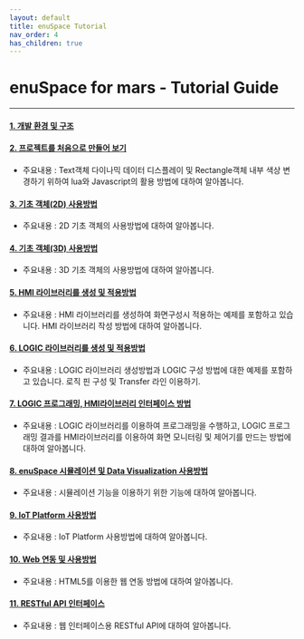 ```yaml
---
layout: default
title: enuSpace Tutorial
nav_order: 4
has_children: true
---
```


# **enuSpace for mars - Tutorial Guide**

---

#### [1. 개발 환경 및 구조](//tutorial/environment.html)

#### [2. 프로젝트를 처음으로 만들어 보기](//tutorial/first.html)

* 주요내용 : Text객체 다이나믹 데이터 디스플레이 및 Rectangle객체 내부 색상 변경하기 위하여 lua와 Javascript의 활용 방법에 대하여 알아봅니다.

#### [3. 기초 객체\(2D\) 사용방법](//tutorial/primitive_2d.html)

* 주요내용 : 2D 기초 객체의 사용방법에 대하여 알아봅니다.

#### [4. 기초 객체\(3D\) 사용방법](//tutorial/primitive_3d.html)

* 주요내용 : 3D 기초 객체의 사용방법에 대하여 알아봅니다.

#### [5. HMI 라이브러리를 생성 및 적용방법](//tutorial/hmi-library1.html)

* 주요내용 : HMI 라이브러리를 생성하여 화면구성시 적용하는 예제를 포함하고 있습니다. HMI 라이브러리 작성 방법에 대하여 알아봅니다.

#### [6. LOGIC 라이브러리를 생성 및 적용방법](//tutorial/logic-library.html)

* 주요내용 : LOGIC 라이브러리 생성방법과 LOGIC 구성 방법에 대한 예제를 포함하고 있습니다. 로직 핀 구성 및 Transfer 라인 이용하기.

#### [7. LOGIC 프로그래밍, HMI라이브러리 인터페이스 방법](//tutorial/library-use.html)

* 주요내용 : LOGIC 라이브러리를 이용하여 프로그래밍을 수행하고, LOGIC 프로그래밍 결과를 HMI라이브러리를 이용하여 화면 모니터링 및 제어기를 만드는 방법에 대하여 알아봅니다.

#### [8. enuSpace 시뮬레이션 및 Data Visualization 사용방법](//tutorial/simulation-visulation.html)

* 주요내용 : 시뮬레이션 기능을 이용하기 위한 기능에 대하여 알아봅니다. 

#### [9. IoT Platform 사용방법](//content/tutorial/iot-platform.html)

* 주요내용 : IoT Platform 사용방법에 대하여 알아봅니다.

#### [10. Web 연동 및 사용방법](//content/tutorial/web-interface.html)

* 주요내용 : HTML5를 이용한 웹 연동 방법에 대하여 알아봅니다.

#### [11. RESTful API 인터페이스](//tutorial/restful-interface.html)

* 주요내용 : 웹 인터페이스용 RESTful API에 대하여 알아봅니다.



